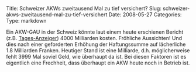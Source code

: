 Title: Schweizer AKWs zweitausend Mal zu tief versichert?
Slug: schweizer-akws-zweitausend-mal-zu-tief-versichert
Date: 2008-05-27
Categories:
Type: markdown

Ein AKW-GAU in der Schweiz könnte laut einem heute erschienen Bericht (z.B. [Tages-Anzeiger](http://www.tagesanzeiger.ch/dyn/news/schweiz/875023.html)) 4000 Milliarden kosten. Fröhliche Aussichten! Und dies nach einer geforderten Erhöhung der Haftungssumme auf lächerliche 1.8 Milliarden Franken. Heutiger Stand ist eine Milliarde, d.h. möglicherweise fehlt 3999 Mal soviel Geld, wie überhaupt da ist. Bei diesen Faktoren ist es eigentlich eine Frechheit, dass überhaupt ein AKW heute noch in Betrieb ist.
